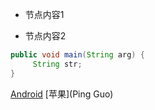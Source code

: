 * 节点内容1

* 节点内容2
```Java
public void main(String arg) {
     String str;
}
```

[Android](Android)
[苹果](Ping Guo)

